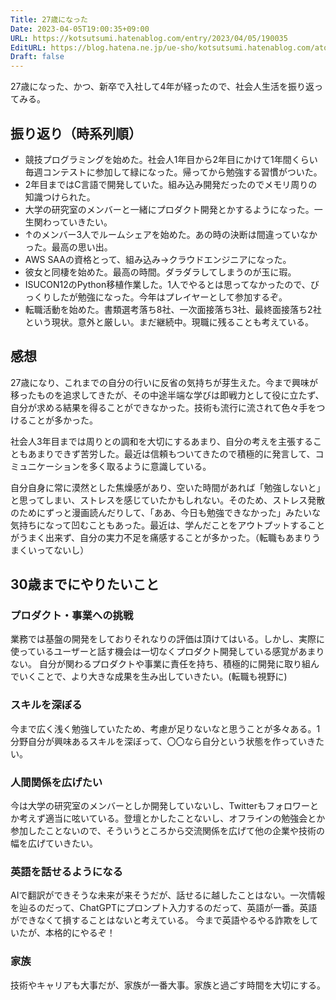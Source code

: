 ```yaml
---
Title: 27歳になった
Date: 2023-04-05T19:00:35+09:00
URL: https://kotsutsumi.hatenablog.com/entry/2023/04/05/190035
EditURL: https://blog.hatena.ne.jp/ue-sho/kotsutsumi.hatenablog.com/atom/entry/4207112889978277032
Draft: false
---
```


27歳になった、かつ、新卒で入社して4年が経ったので、社会人生活を振り返ってみる。

## 振り返り（時系列順）

- 競技プログラミングを始めた。社会人1年目から2年目にかけて1年間くらい毎週コンテストに参加して緑になった。帰ってから勉強する習慣がついた。
- 2年目まではC言語で開発していた。組み込み開発だったのでメモリ周りの知識つけられた。
- 大学の研究室のメンバーと一緒にプロダクト開発とかするようになった。一生関わっていきたい。
- ↑のメンバー3人でルームシェアを始めた。あの時の決断は間違っていなかった。最高の思い出。
- AWS SAAの資格とって、組み込み→クラウドエンジニアになった。
- 彼女と同棲を始めた。最高の時間。ダラダラしてしまうのが玉に瑕。
- ISUCON12のPython移植作業した。1人でやるとは思ってなかったので、びっくりしたが勉強になった。今年はプレイヤーとして参加するぞ。
- 転職活動を始めた。書類選考落ち8社、一次面接落ち3社、最終面接落ち2社という現状。意外と厳しい。まだ継続中。現職に残ることも考えている。

## 感想

27歳になり、これまでの自分の行いに反省の気持ちが芽生えた。今まで興味が移ったものを追求してきたが、その中途半端な学びは即戦力として役に立たず、自分が求める結果を得ることができなかった。技術も流行に流されて色々手をつけることが多かった。

社会人3年目までは周りとの調和を大切にするあまり、自分の考えを主張することもあまりできず苦労した。最近は信頼もついてきたので積極的に発言して、コミュニケーションを多く取るように意識している。

自分自身に常に漠然とした焦燥感があり、空いた時間があれば「勉強しないと」と思ってしまい、ストレスを感じていたかもしれない。そのため、ストレス発散のためにずっと漫画読んだりして、「ああ、今日も勉強できなかった」みたいな気持ちになって凹むこともあった。最近は、学んだことをアウトプットすることがうまく出来ず、自分の実力不足を痛感することが多かった。（転職もあまりうまくいってないし）


## 30歳までにやりたいこと

### プロダクト・事業への挑戦

業務では基盤の開発をしておりそれなりの評価は頂けてはいる。しかし、実際に使っているユーザーと話す機会は一切なくプロダクト開発している感覚があまりない。
自分が関わるプロダクトや事業に責任を持ち、積極的に開発に取り組んでいくことで、より大きな成果を生み出していきたい。(転職も視野に)

### スキルを深ぼる

今まで広く浅く勉強していたため、考慮が足りないなと思うことが多々ある。1分野自分が興味あるスキルを深ぼって、〇〇なら自分という状態を作っていきたい。

### 人間関係を広げたい

今は大学の研究室のメンバーとしか開発していないし、Twitterもフォロワーとか考えず適当に呟いている。登壇とかしたことないし、オフラインの勉強会とか参加したことないので、そういうところから交流関係を広げて他の企業や技術の幅を広げていきたい。

### 英語を話せるようになる

AIで翻訳ができそうな未来が来そうだが、話せるに越したことはない。一次情報を辿るのだって、ChatGPTにプロンプト入力するのだって、英語が一番。英語ができなくて損することはないと考えている。
今まで英語やるやる詐欺をしていたが、本格的にやるぞ！

### 家族

技術やキャリアも大事だが、家族が一番大事。家族と過ごす時間を大切にする。

